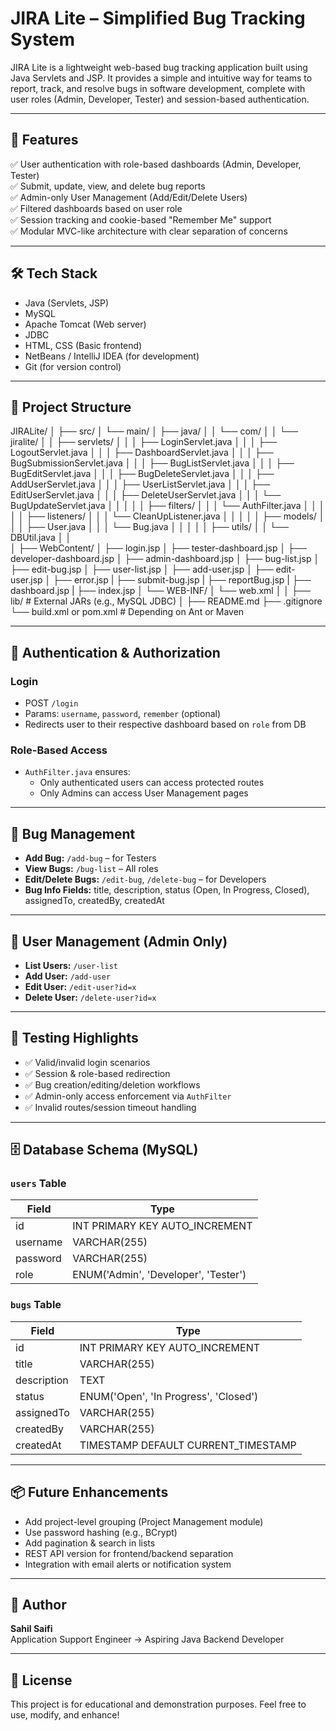 
# JIRA Lite – Simplified Bug Tracking System

JIRA Lite is a lightweight web-based bug tracking application built using Java Servlets and JSP. It provides a simple and intuitive way for teams to report, track, and resolve bugs in software development, complete with user roles (Admin, Developer, Tester) and session-based authentication.

---

## 🚀 Features

✅ User authentication with role-based dashboards (Admin, Developer, Tester)  
✅ Submit, update, view, and delete bug reports  
✅ Admin-only User Management (Add/Edit/Delete Users)  
✅ Filtered dashboards based on user role  
✅ Session tracking and cookie-based "Remember Me" support  
✅ Modular MVC-like architecture with clear separation of concerns  

---

## 🛠️ Tech Stack

- Java (Servlets, JSP)
- MySQL
- Apache Tomcat (Web server)
- JDBC
- HTML, CSS (Basic frontend)
- NetBeans / IntelliJ IDEA (for development)
- Git (for version control)

---

## 📁 Project Structure

JIRALite/
│
├── src/
│   └── main/
│       ├── java/
│       │   └── com/
│       │       └── jiralite/
│       │           ├── servlets/
│       │           │   ├── LoginServlet.java
│       │           │   ├── LogoutServlet.java
│       │           │   ├── DashboardServlet.java
│       │           │   ├── BugSubmissionServlet.java
│       │           │   ├── BugListServlet.java
│       │           │   ├── BugEditServlet.java
│       │           │   ├── BugDeleteServlet.java
│       │           │   ├── AddUserServlet.java
│       │           │   ├── UserListServlet.java
│       │           │   ├── EditUserServlet.java
│       │           │   ├── DeleteUserServlet.java
│       │           │   └── BugUpdateServlet.java
│       │           │
│       │           ├── filters/
│       │           │   └── AuthFilter.java
│       │           │
│       │           ├── listeners/
│       │           │   └── CleanUpListener.java
│       │           │
│       │           ├── models/
│       │           │   ├── User.java
│       │           │   └── Bug.java
│       │           │
│       │           ├── utils/
│       │              └── DBUtil.java
│       │                        
│
├── WebContent/
│   ├── login.jsp
│   ├── tester-dashboard.jsp
│   ├── developer-dashboard.jsp
│   ├── admin-dashboard.jsp
│   ├── bug-list.jsp
│   ├── edit-bug.jsp
│   ├── user-list.jsp
│   ├── add-user.jsp
│   ├── edit-user.jsp
│   ├── error.jsp
|   ├── submit-bug.jsp
|    ├── reportBug.jsp
|   ├── dashboard.jsp
|   ├── index.jsp
│   └── WEB-INF/
│       └── web.xml
│
│
├── lib/                          # External JARs (e.g., MySQL JDBC)
│
├── README.md
├── .gitignore
└── build.xml or pom.xml          # Depending on Ant or Maven


---

## 🔐 Authentication & Authorization

### Login

- POST `/login`
- Params: `username`, `password`, `remember` (optional)
- Redirects user to their respective dashboard based on `role` from DB

### Role-Based Access

- `AuthFilter.java` ensures:
  - Only authenticated users can access protected routes
  - Only Admins can access User Management pages

---

## 🐞 Bug Management

- **Add Bug:** `/add-bug` – for Testers  
- **View Bugs:** `/bug-list` – All roles  
- **Edit/Delete Bugs:** `/edit-bug`, `/delete-bug` – for Developers  
- **Bug Info Fields:** title, description, status (Open, In Progress, Closed), assignedTo, createdBy, createdAt

---

## 👤 User Management (Admin Only)

- **List Users:** `/user-list`
- **Add User:** `/add-user`
- **Edit User:** `/edit-user?id=x`
- **Delete User:** `/delete-user?id=x`

---

## 🧪 Testing Highlights

- ✅ Valid/invalid login scenarios
- ✅ Session & role-based redirection
- ✅ Bug creation/editing/deletion workflows
- ✅ Admin-only access enforcement via `AuthFilter`
- ✅ Invalid routes/session timeout handling

---

## 🗄️ Database Schema (MySQL)

### `users` Table

| Field     | Type          |
|-----------|---------------|
| id        | INT PRIMARY KEY AUTO_INCREMENT |
| username  | VARCHAR(255)  |
| password  | VARCHAR(255)  |
| role      | ENUM('Admin', 'Developer', 'Tester') |

### `bugs` Table

| Field       | Type          |
|-------------|---------------|
| id          | INT PRIMARY KEY AUTO_INCREMENT |
| title       | VARCHAR(255)  |
| description | TEXT          |
| status      | ENUM('Open', 'In Progress', 'Closed') |
| assignedTo  | VARCHAR(255)  |
| createdBy   | VARCHAR(255)  |
| createdAt   | TIMESTAMP DEFAULT CURRENT_TIMESTAMP |

---

## 📦 Future Enhancements

- Add project-level grouping (Project Management module)
- Use password hashing (e.g., BCrypt)
- Add pagination & search in lists
- REST API version for frontend/backend separation
- Integration with email alerts or notification system

---

## 🙌 Author

**Sahil Saifi**  
Application Support Engineer → Aspiring Java Backend Developer

---

## 📜 License

This project is for educational and demonstration purposes. Feel free to use, modify, and enhance!
